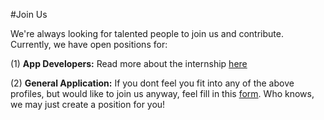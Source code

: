 #Join Us

We're always looking for talented people to join us and contribute. Currently, we have open positions for:

(1) **App Developers:** Read more about the internship [here](https://docs.google.com/document/d/1QMQPRe1XLNSpS6gV_LXPvFdsng_nC3n-mulgkeVoHfA/edit?usp=sharing)

(2) **General Application:** If you dont feel you fit into any of the above profiles, but would like to join us anyway, feel fill in this [form](https://ai4bharat.org/join-us). Who knows, we may just create a position for you!
